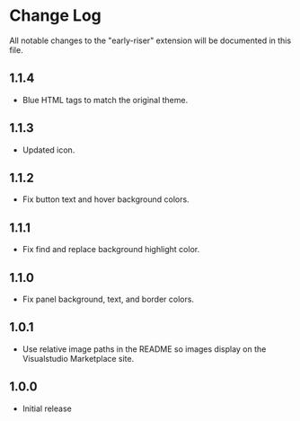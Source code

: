 # Change Log
All notable changes to the "early-riser" extension will be documented in this file.

## 1.1.4
- Blue HTML tags to match the original theme.

## 1.1.3
- Updated icon.

## 1.1.2
- Fix button text and hover background colors.

## 1.1.1
- Fix find and replace background highlight color.

## 1.1.0
- Fix panel background, text, and border colors.

## 1.0.1
- Use relative image paths in the README so images display on the Visualstudio Marketplace site.

## 1.0.0 
- Initial release
